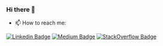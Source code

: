 ### Hi there 👋

- 📫 How to reach me:

[![Linkedin Badge](https://img.shields.io/badge/Profile-Daniel%20Padua-blue?logo=linkedin)](https://www.linkedin.com/in/danielpadua/)
[![Medium Badge](https://img.shields.io/badge/Profile-Daniel%20Padua-%2312100E?logo=medium)](https://medium.com/danielpadua/)
[![StackOverflow Badge](https://img.shields.io/badge/Profile-Daniel%20Padua-orange?logo=stackoverflow)](https://stackexchange.com/users/13872398/daniel-padua/)

<!--
**danielpadua/danielpadua** is a ✨ _special_ ✨ repository because its `README.md` (this file) appears on your GitHub profile.

Here are some ideas to get you started:

- 🔭 I’m currently working on ...
- 🌱 I’m currently learning ...
- 👯 I’m looking to collaborate on ...
- 🤔 I’m looking for help with ...
- 💬 Ask me about ...
- 📫 How to reach me: ...
- 😄 Pronouns: ...
- ⚡ Fun fact: ...
-->
